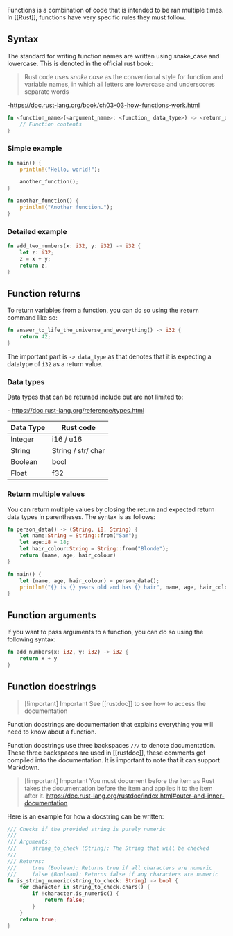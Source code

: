 Functions is a combination of code that is intended to be ran multiple times. In [[Rust]], functions have very specific rules they must follow.

## Syntax

The standard for writing function names are written using snake_case and lowercase. This is denoted in the official rust book:

> Rust code uses _snake case_ as the conventional style for function and variable names, in which all letters are lowercase and underscores separate words

\-https://doc.rust-lang.org/book/ch03-03-how-functions-work.html

```Rust
fn <function_name>(<argument_name>: <function_ data_type>) -> <return_data_type> {
	// Function contents
}
```

### Simple example

```Rust
fn main() {
    println!("Hello, world!");

    another_function();
}

fn another_function() {
    println!("Another function.");
}
```

### Detailed example

```Rust
fn add_two_numbers(x: i32, y: i32) -> i32 {
	let z: i32;
	z = x + y;
	return z;
}
```

## Function returns

To return variables from a function, you can do so using the `return` command like so:

```Rust
fn answer_to_life_the_universe_and_everything() -> i32 {
    return 42;
}
```

The important part is `-> data_type` as that denotes that it is expecting a datatype of `i32` as a return value.

### Data types

Data types that can be returned include but are not limited to:

\- https://doc.rust-lang.org/reference/types.html


| Data Type | Rust code          |
| --------- | ------------------ |
| Integer   | i16 / u16          |
| String    | String / str/ char | 
| Boolean   | bool               |
| Float     | f32                |

### Return multiple values

You can return multiple values by closing the return and expected return data types in parentheses. The syntax is as follows:

```Rust
fn person_data() -> (String, i8, String) {
	let name:String = String::from("Sam");
	let age:i8 = 18;
	let hair_colour:String = String::from("Blonde");
	return (name, age, hair_colour)
}

fn main() {
	let (name, age, hair_colour) = person_data();
	println!("{} is {} years old and has {} hair", name, age, hair_colour);
}
```

## Function arguments

If you want to pass arguments to a function, you can do so using the following syntax:

```Rust
fn add_numbers(x: i32, y: i32) -> i32 {
    return x + y
}
```

## Function docstrings

> [!important] Important
> See [[rustdoc]] to see how to access the documentation

Function docstrings are documentation that explains everything you will need to know about a function. 

Function docstrings use three backspaces `///` to denote documentation. These three backspaces are used in [[rustdoc]], these comments get compiled into the documentation.
It is important to note that it can support Markdown.

> [!important] Important
> You must document before the item as Rust takes the documentation before the item and applies it to the item after it.
> https://doc.rust-lang.org/rustdoc/index.html#outer-and-inner-documentation

Here is an example for how a docstring can be written:

```Rust
/// Checks if the provided string is purely numeric
///
/// Arguments:
///     string_to_check (String): The String that will be checked
///
/// Returns:
///     true (Boolean): Returns true if all characters are numeric
///     false (Boolean): Returns false if any characters are numeric
fn is_string_numeric(string_to_check: String) -> bool {
	for character in string_to_check.chars() {
		if !character.is_numeric() {
			return false;
		}
	}
	return true;
}
```